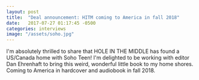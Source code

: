 ```yaml
---
layout: post
title:  "Deal announcement: HITM coming to America in fall 2018"
date:   2017-07-27 01:17:45 -0500
categories: interviews
image: "/assets/soho.jpg"
---
```

I'm absolutely thrilled to share that HOLE IN THE MIDDLE has found a US/Canada home with Soho Teen! I'm delighted to be working with editor Dan Ehrenhaft to bring this weird, wonderful little book to my home shores. Coming to America in hardcover and audiobook in fall 2018.